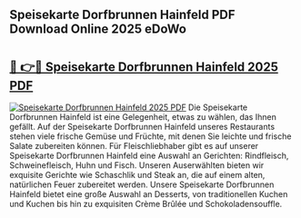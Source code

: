 ## Speisekarte Dorfbrunnen Hainfeld PDF Download Online 2025 eDoWo

# <h2><a href="http://gc8svu.nevu.top/?p=Speisekarte+Dorfbrunnen+Hainfeld">🔗 👉🔴 Speisekarte Dorfbrunnen Hainfeld 2025 PDF</a></h2>

[![Speisekarte Dorfbrunnen Hainfeld 2025 PDF](https://i.imgur.com/dBaPXMq.png)](http://gc8svu.nevu.top/?p=Speisekarte+Dorfbrunnen+Hainfeld)
Die Speisekarte Dorfbrunnen Hainfeld ist eine Gelegenheit, etwas zu wählen, das Ihnen gefällt. Auf der Speisekarte Dorfbrunnen Hainfeld unseres Restaurants stehen viele frische Gemüse und Früchte, mit denen Sie leichte und frische Salate zubereiten können. Für Fleischliebhaber gibt es auf unserer Speisekarte Dorfbrunnen Hainfeld eine Auswahl an Gerichten: Rindfleisch, Schweinefleisch, Huhn und Fisch. Unseren Auserwählten bieten wir exquisite Gerichte wie Schaschlik und Steak an, die auf einem alten, natürlichen Feuer zubereitet werden. Unsere Speisekarte Dorfbrunnen Hainfeld bietet eine große Auswahl an Desserts, von traditionellen Kuchen und Kuchen bis hin zu exquisiten Crème Brûlée und Schokoladensouffle.
